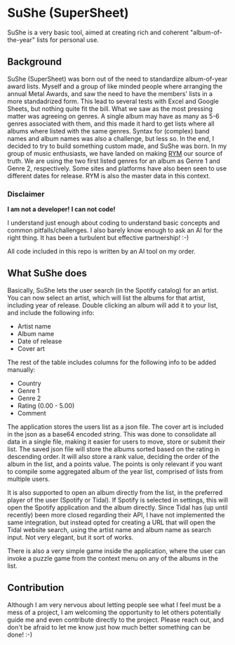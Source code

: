 # SuShe (SuperSheet)

SuShe is a very basic tool, aimed at creating rich and coherent "album-of-the-year" lists for personal use.

## Background

SuShe (SuperSheet) was born out of the need to standardize album-of-year award lists. Myself and a group of like minded people where arranging the annual Metal Awards, and saw the need to have the members' lists in a more standadrized form.
This lead to several tests with Excel and Google Sheets, but nothing quite fit the bill.
What we saw as the most pressing matter was agreeing on genres. A single album may have as many as 5-6 genres associated with them, and this made it hard to get lists where all albums where listed with the same genres.
Syntax for (complex) band names and album names was also a challenge, but less so.
In the end, I decided to try to build something custom made, and SuShe was born.
In my group of music enthusiasts, we have landed on making [RYM](https://rateyourmusic.com/) our source of truth. We are using the two first listed genres for an album as Genre 1 and Genre 2, respectively. 
Some sites and platforms have also been seen to use different dates for release. RYM is also the master data in this context.


### Disclaimer
**I am not a developer!**
**I can not code!**

I understand just enough about coding to understand basic concepts and common pitfalls/challenges. I also barely know enough to ask an AI for the right thing. It has been a turbulent but effective partnership! :-)

All code included in this repo is written by an AI tool on my order.

## What SuShe does

Basically, SuShe lets the user search (in the Spotify catalog) for an artist. You can now select an artist, which will list the albums for that artist, including year of release. Double clicking an album will add it to your list, and include the following info:
- Artist name
- Album name
- Date of release
- Cover art

The rest of the table includes columns for the following info to be added manually:
- Country
- Genre 1
- Genre 2
- Rating (0.00 - 5.00)
- Comment

The application stores the users list as a json file. The cover art is included in the json as a base64 encoded string. This was done to consolidate all data in a single file, making it easier for users to move, store or submit their list.
The saved json file will store the albums sorted based on the rating in descending order. It will also store a rank value, deciding the order of the album in the list, and a points value. The points is only relevant if you want to compile some aggregated album of the year list, comprised of lists from multiple users. 

It is also supported to open an album directly from the list, in the preferred player of the user (Spotify or Tidal). If Spotify is selected in settings, this will open the Spotify application and the album directly. 
Since Tidal has (up until recently) been more closed regarding their API, I have not implemented the same integration, but instead opted for creating a URL that will open the Tidal website search, using the artist name and album name as search input. Not very elegant, but it sort of works.

There is also a very simple game inside the application, where the user can invoke a puzzle game from the context menu on any of the albums in the list.

## Contribution
Although I am very nervous about letting people see what I feel must be a mess of a project, I am welcoming the opportunity to let others potentially guide me and even contribute directly to the project. Please reach out, and don't be afraid to let me know just how much better something can be done! :-)
